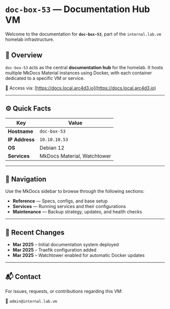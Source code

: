 # `doc-box-53` — Documentation Hub VM

Welcome to the documentation for **`doc-box-53`**, part of the `internal.lab.vm` homelab infrastructure.

## 📌 Overview

`doc-box-53` acts as the central **documentation hub** for the homelab. It hosts multiple MkDocs Material instances using Docker, with each container dedicated to a specific VM or service.

📍 Access via: [https://docs.local.arc4d3.io](https://docs.local.arc4d3.io)

---

## ⚙️ Quick Facts

| Key             | Value                          |
|----------------|--------------------------------|
| **Hostname**   | `doc-box-53`                   |
| **IP Address** | `10.10.10.53`                  |
| **OS**         | Debian 12                      |
| **Services**   | MkDocs Material, Watchtower    |

---

## 🧭 Navigation

Use the MkDocs sidebar to browse through the following sections:

- **Reference** — Specs, configs, and base setup
- **Services** — Running services and their configurations
- **Maintenance** — Backup strategy, updates, and health checks

---

## 📅 Recent Changes

- **Mar 2025** – Initial documentation system deployed
- **Mar 2025** – Traefik configuration added
- **Mar 2025** – Watchtower enabled for automatic Docker updates

---

## 📬 Contact

For issues, requests, or contributions regarding this VM:

📧 `admin@internal.lab.vm`
